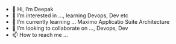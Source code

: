 - 👋 Hi, I’m Deepak
- 👀 I’m interested in ..., learning Devops, Dev etc
- 🌱 I’m currently learning ... Maximo Applicatio Suite Architecture
- 💞️ I’m looking to collaborate on ..., Devops, Dev
- 📫 How to reach me ...

<!---
deepakLalotra12/deepakLalotra12 is a ✨ special ✨ repository because its `README.md` (this file) appears on your GitHub profile.
You can click the Preview link to take a look at your changes.
--->
